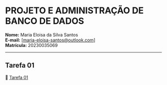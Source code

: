 # PROJETO E ADMINISTRAÇÃO DE BANCO DE DADOS
**Nome:** Maria Eloisa da Silva Santos  
**E-mail:** [maria-eloisa-santos@outlook.com]  
**Matrícula:** 20230035069

---
## Tarefa 01
📄 [Tarefa 01](tarefas/t01/tarefa01.md)